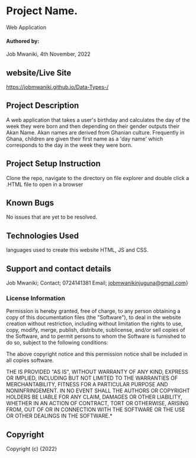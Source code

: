 # Project Name.

Web Application

#### Authored by:

Job Mwaniki,
4th November, 2022

## website/Live Site

https://jobmwaniki.github.io/Data-Types-/

## Project Description

A web application that takes a user's birthday and calculates the day of the week they were born and then depending on their gender outputs their Akan Name.
Akan names are derived from Ghanian culture. Frequently in Ghana, children are given their first name as a 'day name' which corresponds to the day in the week they were born.

## Project Setup Instruction

Clone the repo, navigate to the directory on file explorer and double click a .HTML file to open in a browser

## Known Bugs

No issues that are yet to be resolved.

## Technologies Used

languages used to create this website HTML, JS and CSS.

## Support and contact details

Job Mwaniki;
Contact; 0724141381
Email; jobmwanikinjuguna@gmail.com}

### License Information

Permission is hereby granted, free of charge, to any person obtaining a copy
of this documentation files (the "Software"), to deal
in the website creation without restriction, including without limitation the rights
to use, copy, modify, merge, publish, distribute, sublicense, and/or sell
copies of the Software, and to permit persons to whom the Software is
furnished to do so, subject to the following conditions:

The above copyright notice and this permission notice shall be included in all
copies software.

THE IS PROVIDED "AS IS", WITHOUT WARRANTY OF ANY KIND, EXPRESS OR
IMPLIED, INCLUDING BUT NOT LIMITED TO THE WARRANTIES OF MERCHANTABILITY,
FITNESS FOR A PARTICULAR PURPOSE AND NONINFRINGEMENT. IN NO EVENT SHALL THE
AUTHORS OR COPYRIGHT HOLDERS BE LIABLE FOR ANY CLAIM, DAMAGES OR OTHER
LIABILITY, WHETHER IN AN ACTION OF CONTRACT, TORT OR OTHERWISE, ARISING FROM,
OUT OF OR IN CONNECTION WITH THE SOFTWARE OR THE USE OR OTHER DEALINGS IN THE
SOFTWARE.\*

## Copyright

Copyright (c) {2022}
